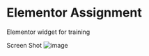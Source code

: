 # Elementor Assignment
Elementor widget for training

Screen Shot 
![image](https://user-images.githubusercontent.com/9863419/102500571-7531a700-40a2-11eb-892a-e92571e2ad86.png)
